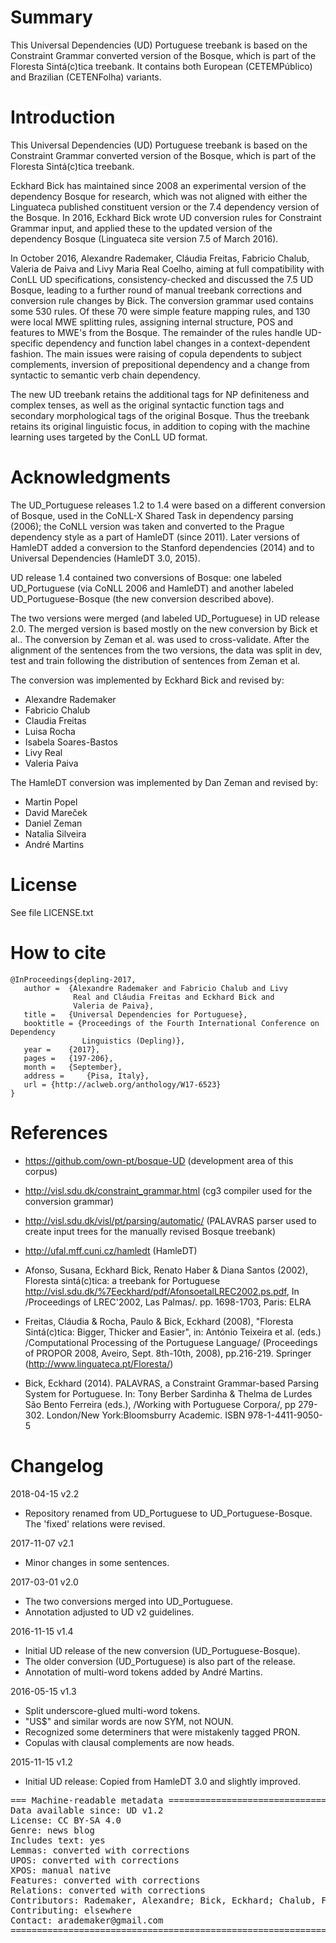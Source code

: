 
# Summary

This Universal Dependencies (UD) Portuguese treebank is based on the
Constraint Grammar converted version of the Bosque, which is part of
the Floresta Sintá(c)tica treebank. It contains both European 
(CETEMPúblico) and Brazilian (CETENFolha) variants.

# Introduction

This  Universal Dependencies (UD) Portuguese treebank is  based on
the Constraint Grammar converted version of the Bosque, which is part
of the Floresta Sintá(c)tica treebank.

Eckhard Bick has maintained since 2008 an experimental version of the
dependency Bosque for research, which was not aligned with either the
Linguateca published constituent version or the 7.4 dependency version
of the Bosque.  In 2016, Eckhard Bick wrote UD conversion rules for
Constraint Grammar input, and applied these to the updated version of
the dependency Bosque (Linguateca site version 7.5 of March 2016).

In October 2016, Alexandre Rademaker, Cláudia Freitas, Fabricio
Chalub, Valeria de Paiva and Livy Maria Real Coelho, aiming at full
compatibility with ConLL UD specifications, consistency-checked and
discussed the 7.5 UD Bosque, leading to a further round of manual
treebank corrections and conversion rule changes by Bick. The
conversion grammar used contains some 530 rules. Of these 70 were
simple feature mapping rules, and 130 were local MWE splitting rules,
assigning internal structure, POS and features to MWE's from the
Bosque. The remainder of the rules handle UD-specific dependency and
function label changes in a context-dependent fashion.  The main
issues were raising of copula dependents to subject complements,
inversion of prepositional dependency and a change from syntactic to
semantic verb chain dependency.

The new UD treebank retains the additional tags for NP definiteness
and complex tenses, as well as the original syntactic function tags
and secondary morphological tags of the original Bosque. Thus the
treebank retains its original linguistic focus, in addition to coping
with the machine learning uses targeted by the ConLL UD format.

# Acknowledgments

The UD_Portuguese releases 1.2 to 1.4 were based on a different
conversion of Bosque, used in the CoNLL-X Shared Task in dependency
parsing (2006); the CoNLL version was taken and converted to the
Prague dependency style as a part of HamleDT (since 2011). Later
versions of HamleDT added a conversion to the Stanford dependencies
(2014) and to Universal Dependencies (HamleDT 3.0, 2015).

UD release 1.4 contained two conversions of Bosque: one labeled
UD_Portuguese (via CoNLL 2006 and HamleDT) and another labeled
UD_Portuguese-Bosque (the new conversion described above).

The two versions were merged (and labeled UD_Portuguese) in UD release
2.0.  The merged version is based mostly on the new conversion by Bick
et al.. The conversion by Zeman et al. was used to
cross-validate. After the alignment of the sentences from the two
versions, the data was split in dev, test and train following the
distribution of sentences from Zeman et al.

The conversion was implemented by Eckhard Bick and revised by:

- Alexandre Rademaker
- Fabricio Chalub
- Claudia Freitas
- Luisa Rocha
- Isabela Soares-Bastos
- Livy Real
- Valeria Paiva

The HamleDT conversion was implemented by Dan Zeman and revised by:

- Martin Popel
- David Mareček
- Daniel Zeman
- Natalia Silveira
- André Martins

# License

See file LICENSE.txt

# How to cite

    @InProceedings{depling-2017,
       author =  {Alexandre Rademaker and Fabricio Chalub and Livy
                  Real and Cláudia Freitas and Eckhard Bick and
                  Valeria de Paiva},
       title = 	 {Universal Dependencies for Portuguese},
       booktitle = {Proceedings of the Fourth International Conference on Dependency
	                Linguistics (Depling)},
       year =	 {2017},
       pages =	 {197-206},
       month =	 {September},
       address =	 {Pisa, Italy},
	   url = {http://aclweb.org/anthology/W17-6523}
    }

# References

- https://github.com/own-pt/bosque-UD (development area of this
  corpus)

- http://visl.sdu.dk/constraint_grammar.html (cg3 compiler used for
  the conversion grammar)

- http://visl.sdu.dk/visl/pt/parsing/automatic/ (PALAVRAS parser used
  to create input trees for the manually revised Bosque treebank)

- http://ufal.mff.cuni.cz/hamledt (HamleDT)

- Afonso, Susana, Eckhard Bick, Renato Haber & Diana Santos (2002),
  Floresta sintá(c)tica: a treebank for Portuguese
  <http://visl.sdu.dk/%7Eeckhard/pdf/AfonsoetalLREC2002.ps.pdf>, In
  /Proceedings of LREC'2002, Las Palmas/. pp. 1698-1703, Paris: ELRA

- Freitas, Cláudia & Rocha, Paulo & Bick, Eckhard (2008), "Floresta
  Sintá(c)tica: Bigger, Thicker and Easier", in: António Teixeira et
  al. (eds.) /Computational Processing of the Portuguese Language/
  (Proceedings of PROPOR 2008, Aveiro, Sept. 8th-10th, 2008),
  pp.216-219. Springer (http://www.linguateca.pt/Floresta/)

- Bick, Eckhard (2014). PALAVRAS, a Constraint Grammar-based Parsing
  System for Portuguese. In: Tony Berber Sardinha & Thelma de Lurdes
  São Bento Ferreira (eds.), /Working with Portuguese Corpora/, pp
  279-302. London/New York:Bloomsburry Academic. ISBN
  978-1-4411-9050-5

# Changelog

2018-04-15 v2.2
  * Repository renamed from UD_Portuguese to UD_Portuguese-Bosque. The
    'fixed' relations were revised.

2017-11-07 v2.1
  * Minor changes in some sentences.

2017-03-01 v2.0
  * The two conversions merged into UD_Portuguese.
  * Annotation adjusted to UD v2 guidelines.

2016-11-15 v1.4
  * Initial UD release of the new conversion (UD_Portuguese-Bosque).
  * The older conversion (UD_Portuguese) is also part of the release.
  * Annotation of multi-word tokens added by André Martins.

2016-05-15 v1.3
  * Split underscore-glued multi-word tokens.
  * "US$" and similar words are now SYM, not NOUN.
  *  Recognized some determiners that were mistakenly tagged PRON.
  * Copulas with clausal complements are now heads.

2015-11-15 v1.2
  * Initial UD release: Copied from HamleDT 3.0 and slightly improved.


<pre>
=== Machine-readable metadata =================================================
Data available since: UD v1.2
License: CC BY-SA 4.0
Genre: news blog
Includes text: yes
Lemmas: converted with corrections
UPOS: converted with corrections
XPOS: manual native
Features: converted with corrections
Relations: converted with corrections
Contributors: Rademaker, Alexandre; Bick, Eckhard; Chalub, Fabricio; Freitas, Cláudia; Rocha, Luisa; Soares-Bastos, Isabela ; Real, Livy; de Paiva, Valeria; Zeman, Daniel; Popel, Martin; Mareček, David; Silveira, Natalia; Martins, André
Contributing: elsewhere
Contact: arademaker@gmail.com
===============================================================================
</pre>
